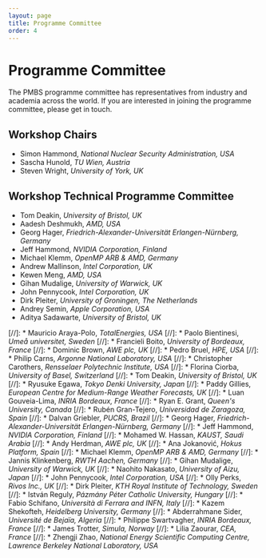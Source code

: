 ```yaml
---
layout: page
title: Programme Committee
order: 4
---
```


Programme Committee
===================

The PMBS programme committee has representatives from industry and academia across the world.
If you are interested in joining the programme committee, please get in touch.

Workshop Chairs
---------------

* Simon Hammond, _National Nuclear Security Administration, USA_
* Sascha Hunold, _TU Wien, Austria_
* Steven Wright, _University of York, UK_

Workshop Technical Programme Committee
------------------------------------

* Tom Deakin, _University of Bristol, UK_
* Aadesh Deshmukh, _AMD, USA_
* Georg Hager, _Friedrich-Alexander-Universität Erlangen-Nürnberg, Germany_
* Jeff Hammond, _NVIDIA Corporation, Finland_
* Michael Klemm, _OpenMP ARB & AMD, Germany_
* Andrew Mallinson, _Intel Corporation, UK_
* Kewen Meng, _AMD, USA_
* Gihan Mudalige, _University of Warwick, UK_
* John Pennycook, _Intel Corporation, UK_
* Dirk Pleiter, _University of Groningen, The Netherlands_
* Andrey Semin, _Apple Corporation, USA_
* Aditya Sadawarte, _University of Bristol, UK_



[//]: * Mauricio Araya-Polo, _TotalEnergies, USA_
[//]: * Paolo Bientinesi, _Umeå universitet, Sweden_
[//]: * Francieli Boito, _University of Bordeaux, France_
[//]: * Dominic Brown, _AWE plc, UK_
[//]: * Pedro Bruel, _HPE, USA_
[//]: * Philip Carns, _Argonne National Laboratory, USA_
[//]: * Christopher Carothers, _Rensselaer Polytechnic Institute, USA_
[//]: * Florina Ciorba, _University of Basel, Switzerland_
[//]: * Tom Deakin, _University of Bristol, UK_
[//]: * Ryusuke Egawa, _Tokyo Denki University, Japan_
[//]: * Paddy Gillies, _European Centre for Medium-Range Weather Forecasts, UK_
[//]: * Luan Gouveia-Lima, _INRIA Bordeaux, France_
[//]: * Ryan E. Grant, _Queen's University, Canada_
[//]: * Rubén Gran-Tejero, _Universidad de Zaragoza, Spain_
[//]: * Dalvan Griebler, _PUCRS, Brazil_
[//]: * Georg Hager, _Friedrich-Alexander-Universität Erlangen-Nürnberg, Germany_
[//]: * Jeff Hammond, _NVIDIA Corporation, Finland_
[//]: * Mohamed W. Hassan, _KAUST, Saudi Arabia_
[//]: * Andy Herdman, _AWE plc, UK_
[//]: * Ana Jokanović, _Hokus Platform, Spain_
[//]: * Michael Klemm, _OpenMP ARB & AMD, Germany_
[//]: * Jannis Klinkenberg, _RWTH Aachen, Germany_
[//]: * Gihan Mudalige, _University of Warwick, UK_
[//]: * Naohito Nakasato, _University of Aizu, Japan_
[//]: * John Pennycook, _Intel Corporation, USA_
[//]: * Olly Perks, _Rivos Inc., UK_
[//]: * Dirk Pleiter, _KTH Royal Institute of Technology, Sweden_
[//]: * István Reguly, _Pázmány Péter Catholic University, Hungary_
[//]: * Fabio Schifano, _Università di Ferrara and INFN, Italy_
[//]: * Kazem Shekofteh, _Heidelberg University, Germany_
[//]: * Abderrahmane Sider, _Université de Bejaïa, Algeria_
[//]: * Philippe Swartvagher, _INRIA Bordeaux, France_
[//]: * James Trotter, _Simula, Norway_
[//]: * Lilia Zaourar, _CEA, France_
[//]: * Zhengji Zhao, _National Energy Scientific Computing Centre, Lawrence Berkeley National Laboratory, USA_


